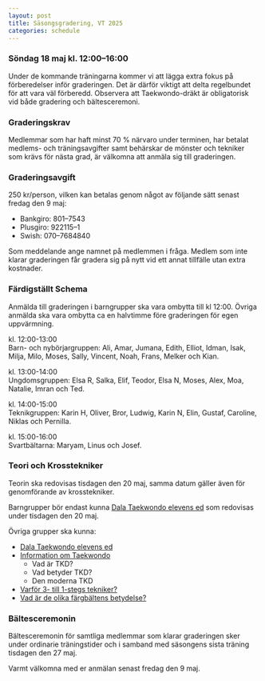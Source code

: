 ```yaml
---
layout: post
title: Säsongsgradering, VT 2025
categories: schedule
---
```


### Söndag 18 maj kl. 12:00–16:00

Under de kommande träningarna kommer vi att lägga extra fokus på förberedelser inför graderingen. Det är därför viktigt att delta regelbundet för att vara väl förberedd.
Observera att Taekwondo-dräkt är obligatorisk vid både gradering och bältesceremoni.

### Graderingskrav

Medlemmar som har haft minst 70 % närvaro under terminen, har betalat medlems- och träningsavgifter samt behärskar de mönster och tekniker som krävs för nästa grad, är välkomna att anmäla sig till graderingen.

### Graderingsavgift

250 kr/person, vilken kan betalas genom något av följande sätt senast fredag den 9 maj:

- Bankgiro: 801–7543
- Plusgiro: 922115–1
- Swish: 070–7684840

Som meddelande ange namnet på medlemmen i fråga. Medlem som inte klarar graderingen får gradera sig på nytt vid ett annat tillfälle utan extra kostnader.

### Färdigställt Schema

Anmälda till graderingen i barngrupper ska vara ombytta till kl 12:00. Övriga anmälda ska vara ombytta ca en halvtimme före graderingen för egen uppvärmning.

kl. 12:00-13:00  
Barn- och nybörjargruppen:
Ali, Amar, Jumana, Edith, Elliot, Idman, Isak, Milja, Milo, Moses, Sally, Vincent, Noah, Frans, Melker och Kian.

kl. 13:00-14:00  
Ungdomsgruppen:
Elsa R, Salka, Elif, Teodor, Elsa N, Moses, Alex, Moa, Natalie, Imran och Ted.

kl. 14:00-15:00  
Teknikgruppen:
Karin H, Oliver, Bror, Ludwig, Karin N, Elin, Gustaf, Caroline, Niklas och Pernilla.

kl. 15:00-16:00  
Svartbältarna:
Maryam, Linus och Josef.

### Teori och Krosstekniker

Teorin ska redovisas tisdagen den 20 maj, samma datum gäller även för genomförande av krosstekniker.

Barngrupper bör endast kunna [Dala Taekwondo elevens ed](/taekwondo#klubbens-ed) som redovisas under tisdagen den 20 maj.

Övriga grupper ska kunna:

- [Dala Taekwondo elevens ed](/taekwondo#klubbens-ed)
- [Information om Taekwondo](/taekwondo#taekwondo)
  - Vad är TKD?
  - Vad betyder TKD?
  - Den moderna TKD
- [Varför 3- till 1-stegs tekniker?](/taekwondo#stegstekniker)
- [Vad är de olika färgbältens betydelse?](/taekwondo#baltesfarger)

### Bältesceremonin

Bältesceremonin för samtliga medlemmar som klarar graderingen sker under ordinarie träningstider och i samband med säsongens sista träning tisdagen den 27 maj.

Varmt välkomna med er anmälan senast fredag den 9 maj.

